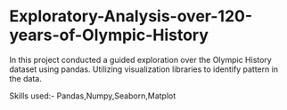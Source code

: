 # Exploratory-Analysis-over-120-years-of-Olympic-History
In this project conducted a guided exploration over the Olympic History dataset using pandas. Utilizing visualization libraries to identify pattern in the data.

Skills used:- Pandas,Numpy,Seaborn,Matplot 
